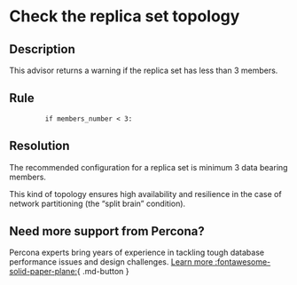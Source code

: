 # Check the replica set topology

## Description
This advisor returns a warning if the replica set has less than 3 members.

## Rule
```
         if members_number < 3:
```

## Resolution
The recommended configuration for a replica set is minimum 3 data bearing members. 

This kind of topology ensures high availability and resilience in the case of  network partitioning (the “split brain” condition).

## Need more support from Percona?

Percona experts bring years of experience in tackling tough database performance issues and design challenges.
[Learn more :fontawesome-solid-paper-plane:](https://per.co.na/subscribe){ .md-button }